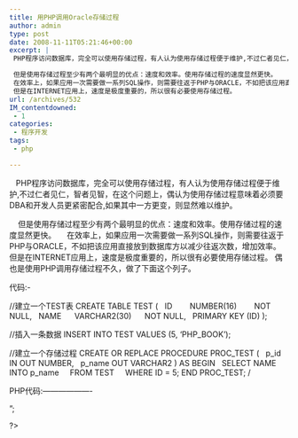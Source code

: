 ```yaml
---
title: 用PHP调用Oracle存储过程
author: admin
type: post
date: 2008-11-11T05:21:46+00:00
excerpt: |
 PHP程序访问数据库，完全可以使用存储过程，有人认为使用存储过程便于维护,不过仁者见仁，智者见智，在这个问题上，偶认为使用存储过程意味着必须要DBA和开发人员更紧密配合,如果其中一方更变，则显然难以维护。

 但是使用存储过程至少有两个最明显的优点：速度和效率。使用存储过程的速度显然更快。
 在效率上，如果应用一次需要做一系列SQL操作，则需要往返于PHP与ORACLE，不如把该应用直接放到数据库方以减少往返次数，增加效率。
 但是在INTERNET应用上，速度是极度重要的，所以很有必要使用存储过程。
url: /archives/532
IM_contentdowned:
 - 1
categories:
 - 程序开发
tags:
 - php

---
```

   PHP程序访问数据库，完全可以使用存储过程，有人认为使用存储过程便于维护,不过仁者见仁，智者见智，在这个问题上，偶认为使用存储过程意味着必须要DBA和开发人员更紧密配合,如果其中一方更变，则显然难以维护。

    但是使用存储过程至少有两个最明显的优点：速度和效率。使用存储过程的速度显然更快。
    在效率上，如果应用一次需要做一系列SQL操作，则需要往返于PHP与ORACLE，不如把该应用直接放到数据库方以减少往返次数，增加效率。
但是在INTERNET应用上，速度是极度重要的，所以很有必要使用存储过程。
偶也是使用PHP调用存储过程不久，做了下面这个列子。

代码:-

//建立一个TEST表
CREATE TABLE TEST (
  ID        NUMBER(16)        NOT NULL,
  NAME      VARCHAR2(30)      NOT NULL,
  PRIMARY KEY (ID)
);

//插入一条数据
INSERT INTO TEST VALUES (5, ‘PHP_BOOK’);

//建立一个存储过程
CREATE OR REPLACE PROCEDURE PROC_TEST (
  p_id IN OUT NUMBER,
  p_name OUT VARCHAR2
) AS
BEGIN
  SELECT NAME INTO p_name
    FROM TEST
    WHERE ID = 5;
END PROC_TEST;
/

PHP代码:——————-

”;

?>